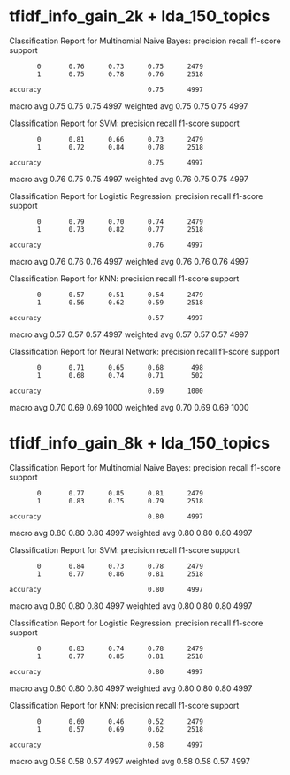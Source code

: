 # tfidf_info_gain_2k + lda_150_topics

Classification Report for Multinomial Naive Bayes:
              precision    recall  f1-score   support

           0       0.76      0.73      0.75      2479
           1       0.75      0.78      0.76      2518

    accuracy                           0.75      4997
   macro avg       0.75      0.75      0.75      4997
weighted avg       0.75      0.75      0.75      4997



Classification Report for SVM:
              precision    recall  f1-score   support

           0       0.81      0.66      0.73      2479
           1       0.72      0.84      0.78      2518

    accuracy                           0.75      4997
   macro avg       0.76      0.75      0.75      4997
weighted avg       0.76      0.75      0.75      4997



Classification Report for Logistic Regression:
              precision    recall  f1-score   support

           0       0.79      0.70      0.74      2479
           1       0.73      0.82      0.77      2518

    accuracy                           0.76      4997
   macro avg       0.76      0.76      0.76      4997
weighted avg       0.76      0.76      0.76      4997

Classification Report for KNN:
              precision    recall  f1-score   support

           0       0.57      0.51      0.54      2479
           1       0.56      0.62      0.59      2518

    accuracy                           0.57      4997
   macro avg       0.57      0.57      0.57      4997
weighted avg       0.57      0.57      0.57      4997


Classification Report for Neural Network:
              precision    recall  f1-score   support

           0       0.71      0.65      0.68       498
           1       0.68      0.74      0.71       502

    accuracy                           0.69      1000
   macro avg       0.70      0.69      0.69      1000
weighted avg       0.70      0.69      0.69      1000


# tfidf_info_gain_8k + lda_150_topics

Classification Report for Multinomial Naive Bayes:
              precision    recall  f1-score   support

           0       0.77      0.85      0.81      2479
           1       0.83      0.75      0.79      2518

    accuracy                           0.80      4997
   macro avg       0.80      0.80      0.80      4997
weighted avg       0.80      0.80      0.80      4997



Classification Report for SVM:
              precision    recall  f1-score   support

           0       0.84      0.73      0.78      2479
           1       0.77      0.86      0.81      2518

    accuracy                           0.80      4997
   macro avg       0.80      0.80      0.80      4997
weighted avg       0.80      0.80      0.80      4997



Classification Report for Logistic Regression:
              precision    recall  f1-score   support

           0       0.83      0.74      0.78      2479
           1       0.77      0.85      0.81      2518

    accuracy                           0.80      4997
   macro avg       0.80      0.80      0.80      4997
weighted avg       0.80      0.80      0.80      4997



Classification Report for KNN:
              precision    recall  f1-score   support

           0       0.60      0.46      0.52      2479
           1       0.57      0.69      0.62      2518

    accuracy                           0.58      4997
   macro avg       0.58      0.58      0.57      4997
weighted avg       0.58      0.58      0.57      4997








